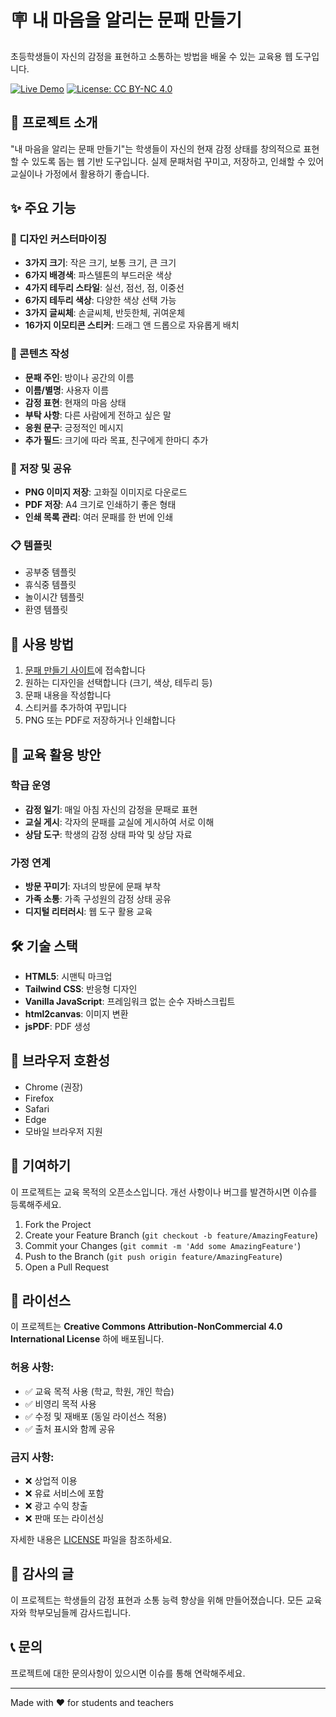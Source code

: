 # 🪧 내 마음을 알리는 문패 만들기

초등학생들이 자신의 감정을 표현하고 소통하는 방법을 배울 수 있는 교육용 웹 도구입니다.

[![Live Demo](https://img.shields.io/badge/Demo-Live-brightgreen)](https://plusiam.github.io/munpae-maker/)
[![License: CC BY-NC 4.0](https://img.shields.io/badge/License-CC%20BY--NC%204.0-lightgrey.svg)](https://creativecommons.org/licenses/by-nc/4.0/)

## 📌 프로젝트 소개

"내 마음을 알리는 문패 만들기"는 학생들이 자신의 현재 감정 상태를 창의적으로 표현할 수 있도록 돕는 웹 기반 도구입니다. 실제 문패처럼 꾸미고, 저장하고, 인쇄할 수 있어 교실이나 가정에서 활용하기 좋습니다.

## ✨ 주요 기능

### 🎨 디자인 커스터마이징
- **3가지 크기**: 작은 크기, 보통 크기, 큰 크기
- **6가지 배경색**: 파스텔톤의 부드러운 색상
- **4가지 테두리 스타일**: 실선, 점선, 점, 이중선
- **6가지 테두리 색상**: 다양한 색상 선택 가능
- **3가지 글씨체**: 손글씨체, 반듯한체, 귀여운체
- **16가지 이모티콘 스티커**: 드래그 앤 드롭으로 자유롭게 배치

### 📝 콘텐츠 작성
- **문패 주인**: 방이나 공간의 이름
- **이름/별명**: 사용자 이름
- **감정 표현**: 현재의 마음 상태
- **부탁 사항**: 다른 사람에게 전하고 싶은 말
- **응원 문구**: 긍정적인 메시지
- **추가 필드**: 크기에 따라 목표, 친구에게 한마디 추가

### 💾 저장 및 공유
- **PNG 이미지 저장**: 고화질 이미지로 다운로드
- **PDF 저장**: A4 크기로 인쇄하기 좋은 형태
- **인쇄 목록 관리**: 여러 문패를 한 번에 인쇄

### 📋 템플릿
- 공부중 템플릿
- 휴식중 템플릿
- 놀이시간 템플릿
- 환영 템플릿

## 🚀 사용 방법

1. [문패 만들기 사이트](https://plusiam.github.io/munpae-maker/)에 접속합니다
2. 원하는 디자인을 선택합니다 (크기, 색상, 테두리 등)
3. 문패 내용을 작성합니다
4. 스티커를 추가하여 꾸밉니다
5. PNG 또는 PDF로 저장하거나 인쇄합니다

## 🏫 교육 활용 방안

### 학급 운영
- **감정 일기**: 매일 아침 자신의 감정을 문패로 표현
- **교실 게시**: 각자의 문패를 교실에 게시하여 서로 이해
- **상담 도구**: 학생의 감정 상태 파악 및 상담 자료

### 가정 연계
- **방문 꾸미기**: 자녀의 방문에 문패 부착
- **가족 소통**: 가족 구성원의 감정 상태 공유
- **디지털 리터러시**: 웹 도구 활용 교육

## 🛠️ 기술 스택

- **HTML5**: 시맨틱 마크업
- **Tailwind CSS**: 반응형 디자인
- **Vanilla JavaScript**: 프레임워크 없는 순수 자바스크립트
- **html2canvas**: 이미지 변환
- **jsPDF**: PDF 생성

## 📱 브라우저 호환성

- Chrome (권장)
- Firefox
- Safari
- Edge
- 모바일 브라우저 지원

## 🤝 기여하기

이 프로젝트는 교육 목적의 오픈소스입니다. 개선 사항이나 버그를 발견하시면 이슈를 등록해주세요.

1. Fork the Project
2. Create your Feature Branch (`git checkout -b feature/AmazingFeature`)
3. Commit your Changes (`git commit -m 'Add some AmazingFeature'`)
4. Push to the Branch (`git push origin feature/AmazingFeature`)
5. Open a Pull Request

## 📄 라이선스

이 프로젝트는 **Creative Commons Attribution-NonCommercial 4.0 International License** 하에 배포됩니다.

### 허용 사항:
- ✅ 교육 목적 사용 (학교, 학원, 개인 학습)
- ✅ 비영리 목적 사용
- ✅ 수정 및 재배포 (동일 라이선스 적용)
- ✅ 출처 표시와 함께 공유

### 금지 사항:
- ❌ 상업적 이용
- ❌ 유료 서비스에 포함
- ❌ 광고 수익 창출
- ❌ 판매 또는 라이선싱

자세한 내용은 [LICENSE](LICENSE) 파일을 참조하세요.

## 👏 감사의 글

이 프로젝트는 학생들의 감정 표현과 소통 능력 향상을 위해 만들어졌습니다. 
모든 교육자와 학부모님들께 감사드립니다.

## 📞 문의

프로젝트에 대한 문의사항이 있으시면 이슈를 통해 연락해주세요.

---

Made with ❤️ for students and teachers
